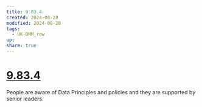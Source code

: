 ```yaml
---
title: 9.83.4
created: 2024-08-28
modified: 2024-08-28
tags:
  - UK-DMM_row
up: 
share: true
---
```

# [9.83.4](9.83.4.md)

People are aware of Data Principles and policies and they are supported by senior leaders.
